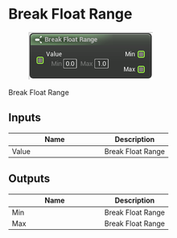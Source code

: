# Break Float Range

<div align="left" data-full-width="false"><figure><img src="../../../../.gitbook/assets/break_float_range.png" alt=""><figcaption></figcaption></figure></div>

Break Float Range

## Inputs

<table><thead><tr><th width="170">Name</th><th>Description</th></tr></thead><tbody><tr><td>Value</td><td>Break Float Range</td></tr></tbody></table>

## Outputs

<table><thead><tr><th width="170">Name</th><th>Description</th></tr></thead><tbody><tr><td>Min</td><td>Break Float Range</td></tr><tr><td>Max</td><td>Break Float Range</td></tr></tbody></table>
